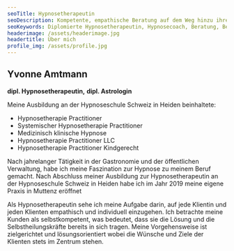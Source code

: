 ```yaml
---
seoTitle: Hypnosetherapeutin
seoDescription: Kompetente, empathische Beratung auf dem Weg hinzu ihren Zielen
seoKeywords: Diplomierte Hypnosetherapeutin, Hypnosecoach, Beratung, Begleitung Hypnotherapie, Hypnosetherapie in Muttenz, Hypnosetherapeutin in Muttenz, Lebenshilfe, kompetente Beratung
headerimage: /assets/headerimage.jpg
headertitle: Über mich
profile_img: /assets/profile.jpg
---
```


## Yvonne Amtmann
**dipl. Hypnosetherapeutin,**
**dipl. Astrologin**

Meine Ausbildung  an der Hypnoseschule Schweiz in Heiden beinhaltete:
* Hypnosetherapie Practitioner
* Systemischer Hypnosetherapie Practitioner
* Medizinisch klinische Hypnose
* Hypnosetherapie Practitioner LLC 
* Hypnosetherapie Practitioner Kindgerecht

Nach jahrelanger Tätigkeit in der Gastronomie und der öffentlichen Verwaltung, habe ich meine Faszination zur Hypnose zu meinem Beruf gemacht. Nach Abschluss meiner Ausbildung zur Hypnosetherapeutin an der Hypnoseschule Schweiz in Heiden habe ich im Jahr 2019 meine eigene Praxis in Muttenz eröffnet

Als Hypnosetherapeutin sehe ich meine Aufgabe darin, auf jede Klientin und jeden Klienten empathisch und individuell einzugehen. Ich betrachte meine Kunden als selbstkompetent, was bedeutet, dass sie die Lösung und die Selbstheilungskräfte bereits in sich tragen. Meine Vorgehensweise ist zielgerichtet und lösungsorientiert wobei die Wünsche und Ziele der Klienten stets im Zentrum stehen.